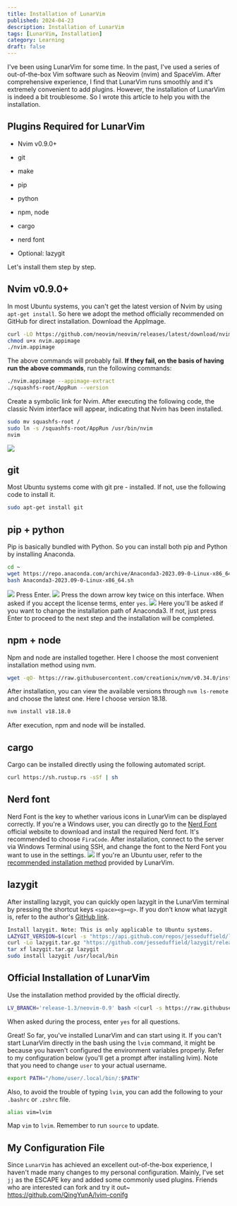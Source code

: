 ```yaml
---
title: Installation of LunarVim
published: 2024-04-23
description: Installation of LunarVim
tags: [LunarVim, Installation]
category: Learning
draft: false
---
```


I've been using LunarVim for some time. In the past, I've used a series of out-of-the-box Vim software such as Neovim (nvim) and SpaceVim. After comprehensive experience, I find that LunarVim runs smoothly and it's extremely convenient to add plugins.
However, the installation of LunarVim is indeed a bit troublesome. So I wrote this article to help you with the installation.

## Plugins Required for LunarVim

- Nvim v0.9.0+

- git

- make

- pip

- python

- npm, node

- cargo

- nerd font

- Optional: lazygit

Let's install them step by step.

## Nvim v0.9.0+

In most Ubuntu systems, you can't get the latest version of Nvim by using `apt-get install`. So here we adopt the method officially recommended on GitHub for direct installation.
Download the AppImage.

```bash
curl -LO https://github.com/neovim/neovim/releases/latest/download/nvim.appimage
chmod u+x nvim.appimage
./nvim.appimage
```

The above commands will probably fail. **If they fail, on the basis of having run the above commands**, run the following commands:

```bash
./nvim.appimage --appimage-extract
./squashfs-root/AppRun --version
```

Create a symbolic link for Nvim. After executing the following code, the classic Nvim interface will appear, indicating that Nvim has been installed.

```bash
sudo mv squashfs-root /
sudo ln -s /squashfs-root/AppRun /usr/bin/nvim
nvim
```

![](https://s2.loli.net/2023/10/25/1PzAyZLQs8teqrX.png)

## git

Most Ubuntu systems come with git pre - installed. If not, use the following code to install it.

```bash
sudo apt-get install git
```

## pip + python

Pip is basically bundled with Python. So you can install both pip and Python by installing Anaconda.

```bash
cd ~
wget https://repo.anaconda.com/archive/Anaconda3-2023.09-0-Linux-x86_64.sh
bash Anaconda3-2023.09-0-Linux-x86_64.sh
```

![](https://s2.loli.net/2023/10/25/fy5WD476Uvhkrnz.png)
Press Enter.
![](https://s2.loli.net/2023/10/25/KjQqSP5LZnYOrGX.png)
Press the down arrow key twice on this interface.
When asked if you accept the license terms, enter `yes`.
![](https://s2.loli.net/2023/10/25/mTw2VXSJ9RypKYx.png)
Here you'll be asked if you want to change the installation path of Anaconda3. If not, just press Enter to proceed to the next step and the installation will be completed.

## npm + node

Npm and node are installed together. Here I choose the most convenient installation method using nvm.

```bash
wget -qO- https://raw.githubusercontent.com/creationix/nvm/v0.34.0/install.sh | bash
```

After installation, you can view the available versions through `nvm ls-remote` and choose the latest one. Here I choose version 18.18.

```bash
nvm install v18.18.0
```

After execution, npm and node will be installed.

## cargo

Cargo can be installed directly using the following automated script.

```bash
curl https://sh.rustup.rs -sSf | sh
```

## Nerd font

Nerd Font is the key to whether various icons in LunarVim can be displayed correctly.
If you're a Windows user, you can directly go to the [Nerd Font](https://www.nerdfonts.com/font-downloads) official website to download and install the required Nerd font. It's recommended to choose `FiraCode`. After installation, connect to the server via Windows Terminal using SSH, and change the font to the Nerd Font you want to use in the settings.
![](https://s2.loli.net/2023/10/25/baEMcTGzYk2VyLI.png)
If you're an Ubuntu user, refer to the [recommended installation method](https://github.com/ronniedroid/getnf) provided by LunarVim.

## lazygit

After installing lazygit, you can quickly open lazygit in the LunarVim terminal by pressing the shortcut keys `<space><g><g>`.
If you don't know what lazygit is, refer to the author's [GitHub link](https://github.com/jesseduffield/lazygit).

```bash
Install lazygit. Note: This is only applicable to Ubuntu systems.
LAZYGIT_VERSION=$(curl -s "https://api.github.com/repos/jesseduffield/lazygit/releases/latest" | grep -Po '"tag_name": "v\K[^"]*')
curl -Lo lazygit.tar.gz "https://github.com/jesseduffield/lazygit/releases/latest/download/lazygit_${LAZYGIT_VERSION}_Linux_x86_64.tar.gz"
tar xf lazygit.tar.gz lazygit
sudo install lazygit /usr/local/bin
```

## Official Installation of LunarVim

Use the installation method provided by the official directly.

```bash
LV_BRANCH='release-1.3/neovim-0.9' bash <(curl -s https://raw.githubusercontent.com/LunarVim/LunarVim/release-1.3/neovim-0.9/utils/installer/install.sh)
```

When asked during the process, enter `yes` for all questions.

Great! So far, you've installed LunarVim and can start using it.
If you can't start LunarVim directly in the bash using the `lvim` command, it might be because you haven't configured the environment variables properly. Refer to my configuration below (you'll get a prompt after installing lvim).
Note that you need to change `user` to your actual username.

```bash
export PATH="/home/user/.local/bin/:$PATH"
```

Also, to avoid the trouble of typing `lvim`, you can add the following to your `.bashrc` or `.zshrc` file.

```bash
alias vim=lvim
```

Map `vim` to `lvim`. Remember to run `source` to update.

## My Configuration File

Since `LunarVim` has achieved an excellent out-of-the-box experience, I haven't made many changes to my personal configuration. Mainly, I've set `jj` as the ESCAPE key and added some commonly used plugins.
Friends who are interested can fork and try it out~
https://github.com/QingYunA/lvim-conifg